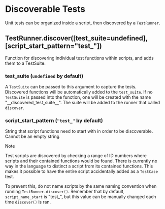# Discoverable Tests

Unit tests can be organized inside a script, then discovered by a `TestRunner`.

## TestRunner.discover([test_suite=undefined], [script_start_pattern="test\_"])

Function for discovering individual test functions within scripts, and adds them to a TestSuite.

### test_suite (`undefined` by default)

A `TestSuite` can be passed to this argument to capture the tests.
Discovered functions will be automatically added to the `test_suite`.
If no `TestSuite` is passed into the function, one will be created with the name "\_\_discovered_test_suite\_\_". The suite will be added to the runner that called `discover`.

### script_start_pattern (`"test_"` by default)

String that script functions need to start with in order to be discoverable. Cannot be an empty string.

> [!NOTE]
> Test scripts are discovered by checking a range of ID numbers where scripts and their contained functions would be found. There is currently no way in the language to distinct a script from its contained functions. This makes it possible to have the entire script accidentally added as a `TestCase` test.
>
> To prevent this, do not name scripts by the same naming convention when running `TestRunner.discover()`. Remember that by default, `script_name_start` is "test\_", but this value can be manually changed each time `discover()` is ran.
